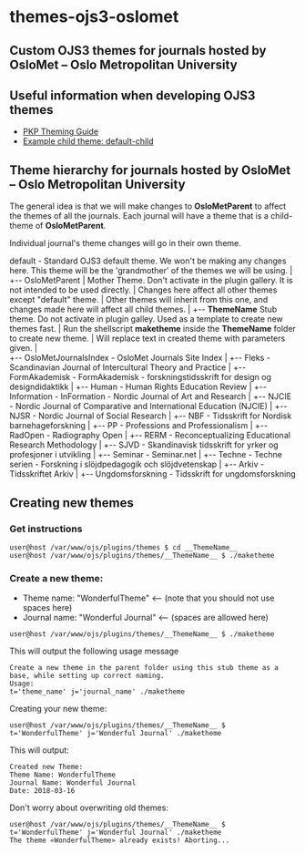 # themes-ojs3-oslomet

## Custom OJS3 themes for journals hosted by OsloMet – Oslo Metropolitan University

## Useful information when developing OJS3 themes
- [PKP Theming Guide](https://pkp.gitbooks.io/pkp-theming-guide/content/en/ "Gitbook that details development of OJS3 and OMP3 themes")
- [Example child theme: default-child](https://github.com/NateWr/default-child "default-child source on github")

## Theme hierarchy for journals hosted by OsloMet – Oslo Metropolitan University

The general idea is that we will make changes to **OsloMetParent** to affect the themes of all the journals.
Each journal will have a theme that is a child-theme of **OsloMetParent**.

Individual journal's theme changes will go in their own theme.

default - Standard OJS3 default theme. We won't be making any changes here. This theme will be the 'grandmother' of the themes we will be using.
  |
  +--  OsloMetParent 
         |      Mother Theme. Don't activate in the plugin gallery. It is not intended to be used directly.
         |      Changes here affect all other themes except "default" theme.
         |      Other themes will inherit from this one, and changes made here will affect all child themes.
         |
         +--  __ThemeName__  Stub theme. Do not activate in plugin galley. Used as a template to create new themes fast.
         |                   Run the shellscript **maketheme** inside the __ThemeName__ folder to create new theme. 
         |                   Will replace text in created theme with parameters given.
         |                     
         +--  OsloMetJournalsIndex - OsloMet Journals Site Index
         |
         +--  Fleks - Scandinavian Journal of Intercultural Theory and Practice
         |
         +--  FormAkademisk - FormAkademisk - forskningstidsskrift for design og designdidaktikk
         |
         +--  Human - Human Rights Education Review
         |
         +--  Information - InFormation - Nordic Journal of Art and Research
         |
         +--  NJCIE - Nordic Journal of Comparative and International Education (NJCIE)
         |
         +--  NJSR - Nordic Journal of Social Research
         |
         +--  NBF - Tidsskrift for Nordisk barnehageforskning
         |
         +--  PP - Professions and Professionalism
         |
         +--  RadOpen - Radiography Open
         |
         +--  RERM - Reconceptualizing Educational Research Methodology
         |
         +--  SJVD - Skandinavisk tidsskrift for yrker og profesjoner i utvikling
         |
         +--  Seminar - Seminar.net
         |
         +--  Techne - Techne serien - Forskning i slöjdpedagogik och slöjdvetenskap
         |
         +--  Arkiv - Tidsskriftet Arkiv
         |
         +--  Ungdomsforskning - Tidsskrift for ungdomsforskning

## Creating new themes

### Get instructions
```
user@host /var/www/ojs/plugins/themes $ cd __ThemeName__
user@host /var/www/ojs/plugins/themes/__ThemeName__ $ ./maketheme
```

### Create a new theme:
- Theme name: "WonderfulTheme" <-- (note that you should not use spaces here)
- Journal name: "Wonderful Journal" <-- (spaces are allowed here)

```
user@host /var/www/ojs/plugins/themes/__ThemeName__ $ ./maketheme
```

This will output the following usage message

```
Create a new theme in the parent folder using this stub theme as a base, while setting up correct naming.
Usage:
t='theme_name' j='journal_name' ./maketheme
```
Creating your new theme:

```
user@host /var/www/ojs/plugins/themes/__ThemeName__ $ t='WonderfulTheme' j='Wonderful Journal' ./maketheme
```

This will output:

```
Created new Theme:
Theme Name: WonderfulTheme
Journal Name: Wonderful Journal
Date: 2018-03-16
```

Don't worry about overwriting old themes:

```
user@host /var/www/ojs/plugins/themes/__ThemeName__ $ t='WonderfulTheme' j='Wonderful Journal' ./maketheme
The theme «WonderfulTheme» already exists! Aborting...
```
